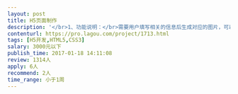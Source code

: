 ```yaml
---                
layout: post       
title: H5页面制作           
description: '</br>1、功能说明：</br>需要用户填写相关的信息后生成对应的图片，可以保存该图片，也可以分享此H5</br>项目已有需求文档以及文案，需要参照案例进行设计&amp;开发</br>2、参考示例：</br>http://dwz.cn/4Zh12G</br>3、实现效果相同，具体内容有变</br>'     
contenturl: https://pro.lagou.com/project/1713.html      
tags: [H5开发,HTML5,CSS3]            
salary: 3000元以下          
publish_time: 2017-01-18 14:11:08         
review: 1314人                   
apply: 6人                   
recommend: 2人                   
time_range: 小于1周              
---                 
```

